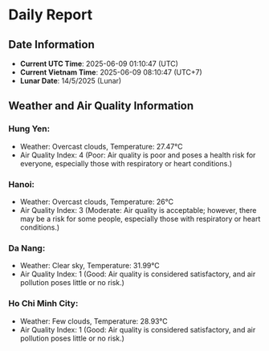 # Daily Report
## Date Information
- **Current UTC Time**: 2025-06-09 01:10:47 (UTC)
- **Current Vietnam Time**: 2025-06-09 08:10:47 (UTC+7)
- **Lunar Date**: 14/5/2025 (Lunar)

## Weather and Air Quality Information

### Hung Yen:
- Weather: Overcast clouds, Temperature: 27.47°C
- Air Quality Index: 4 (Poor: Air quality is poor and poses a health risk for everyone, especially those with respiratory or heart conditions.)

### Hanoi:
- Weather: Overcast clouds, Temperature: 26°C
- Air Quality Index: 3 (Moderate: Air quality is acceptable; however, there may be a risk for some people, especially those with respiratory or heart conditions.)

### Da Nang:
- Weather: Clear sky, Temperature: 31.99°C
- Air Quality Index: 1 (Good: Air quality is considered satisfactory, and air pollution poses little or no risk.)

### Ho Chi Minh City:
- Weather: Few clouds, Temperature: 28.93°C
- Air Quality Index: 1 (Good: Air quality is considered satisfactory, and air pollution poses little or no risk.)
